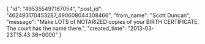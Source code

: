  {
   "id": "495355497167054",
   "post_id": "462493170453287_490608044308466",
   "from_name": "Scott Duncan",
   "message": "Make LOTS of NOTARIZED copies of your BIRTH CERTIFICATE. The court has the name there.",
   "created_time": "2013-03-23T15:43:36+0000"
 }
